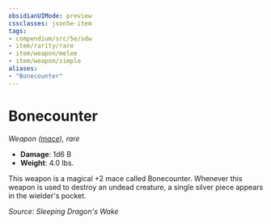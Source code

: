 ```yaml
---
obsidianUIMode: preview
cssclasses: json5e-item
tags:
- compendium/src/5e/sdw
- item/rarity/rare
- item/weapon/melee
- item/weapon/simple
aliases: 
- "Bonecounter"
---
```

# Bonecounter
*Weapon ([mace](2-Mechanics/CLI/items/mace.md)), rare*  

- **Damage**: 1d6 B
- **Weight**: 4.0 lbs.

This weapon is a magical +2 mace called Bonecounter. Whenever this weapon is used to destroy an undead creature, a single silver piece appears in the wielder's pocket.

*Source: Sleeping Dragon's Wake*
